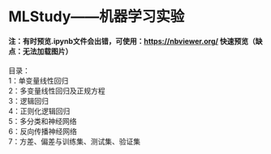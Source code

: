 # MLStudy——机器学习实验
#### 注：有时预览.ipynb文件会出错，可使用：https://nbviewer.org/ 快速预览（缺点：无法加载图片）
目录：<br/>
1：单变量线性回归<br/>
2：多变量线性回归及正规方程<br/>
3：逻辑回归<br/>
4：正则化逻辑回归<br/>
5：多分类和神经网络<br/>
6：反向传播神经网络<br/>
7：方差、偏差与训练集、测试集、验证集<br/>
